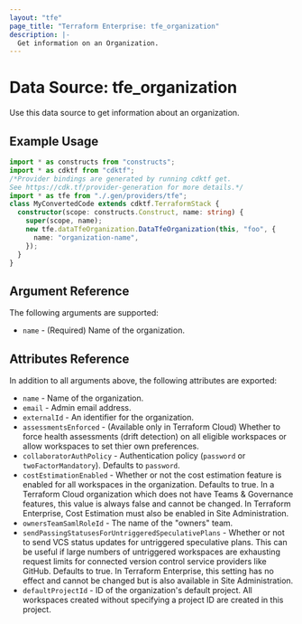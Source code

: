 ```yaml
---
layout: "tfe"
page_title: "Terraform Enterprise: tfe_organization"
description: |-
  Get information on an Organization.
---
```


# Data Source: tfe_organization

Use this data source to get information about an organization.

## Example Usage

```typescript
import * as constructs from "constructs";
import * as cdktf from "cdktf";
/*Provider bindings are generated by running cdktf get.
See https://cdk.tf/provider-generation for more details.*/
import * as tfe from "./.gen/providers/tfe";
class MyConvertedCode extends cdktf.TerraformStack {
  constructor(scope: constructs.Construct, name: string) {
    super(scope, name);
    new tfe.dataTfeOrganization.DataTfeOrganization(this, "foo", {
      name: "organization-name",
    });
  }
}

```

## Argument Reference

The following arguments are supported:
* `name` - (Required) Name of the organization.

## Attributes Reference

In addition to all arguments above, the following attributes are exported:

* `name` - Name of the organization.
* `email` - Admin email address.
* `externalId` - An identifier for the organization.
* `assessmentsEnforced` - (Available only in Terraform Cloud) Whether to force health assessments (drift detection) on all eligible workspaces or allow workspaces to set thier own preferences.
* `collaboratorAuthPolicy` - Authentication policy (`password` or `twoFactorMandatory`). Defaults to `password`.
* `costEstimationEnabled` - Whether or not the cost estimation feature is enabled for all workspaces in the organization. Defaults to true. In a Terraform Cloud organization which does not have Teams & Governance features, this value is always false and cannot be changed. In Terraform Enterprise, Cost Estimation must also be enabled in Site Administration.
* `ownersTeamSamlRoleId` - The name of the "owners" team.
* `sendPassingStatusesForUntriggeredSpeculativePlans` - Whether or not to send VCS status updates for untriggered speculative plans. This can be useful if large numbers of untriggered workspaces are exhausting request limits for connected version control service providers like GitHub. Defaults to true. In Terraform Enterprise, this setting has no effect and cannot be changed but is also available in Site Administration.
* `defaultProjectId` - ID of the organization's default project. All workspaces created without specifying a project ID are created in this project.
<!-- cache-key: cdktf-0.17.0-pre.15 input-73ec7085b3dbf61a45984fb7c74bac9c042ca20c175259f0650faf7acfa99133 -->